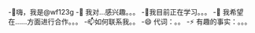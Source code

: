  -👋嗨，我是@wf123g
 -👀 我对…感兴趣。。。
 -🌱我目前正在学习。。。
 -💞️ 我希望在……方面进行合作。。。
 -📫如何联系我。。
 -😄 代词：。。
 -⚡ 有趣的事实：。。。

<!---
wf123g/wf123g是✨ 特殊的✨ 因为它的`README.md`（此文件）出现在GitHub配置文件中。
您可以单击预览链接查看更改。
 ---&#62;

